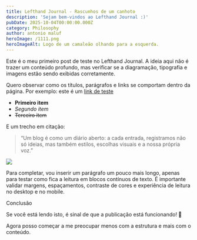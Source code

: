 ```yaml
---
title: Lefthand Journal - Rascunhos de um canhoto
description: 'Sejam bem-vindos ao Lefthand Journal :)'
pubDate: 2025-10-04T00:00:00.000Z
category: Philosophy
author: antonio maluf
heroImage: /1111.png
heroImageAlt: Logo de um camaleão olhando para a esquerda.
---
```


Este é o meu primeiro post de teste no Lefthand Journal. A ideia aqui não é trazer um conteúdo profundo, mas verificar se a diagramação, tipografia e imagens estão sendo exibidas corretamente.

Quero observar como os títulos, parágrafos e links se comportam dentro da página. Por exemplo: este é um [link de teste](https://youtu.be/dQw4w9WgXcQ)

* **Primeiro item**
* *Segundo item*
* ~~Terceiro item~~

E um trecho em citação:

> “Um blog é como um diário aberto: a cada entrada, registramos não só ideias, mas também estilos, escolhas visuais e a nossa própria voz.”

![](/32311905101e13fa52f1f7bf2b22b816.jpg)

Para completar, vou inserir um parágrafo um pouco mais longo, apenas para testar como fica a leitura em blocos contínuos de texto. É importante validar margens, espaçamentos, contraste de cores e experiência de leitura no desktop e no mobile.

Conclusão

Se você está lendo isto, é sinal de que a publicação está funcionando! 🚀

Agora posso começar a me preocupar menos com a estrutura e mais com o conteúdo.

